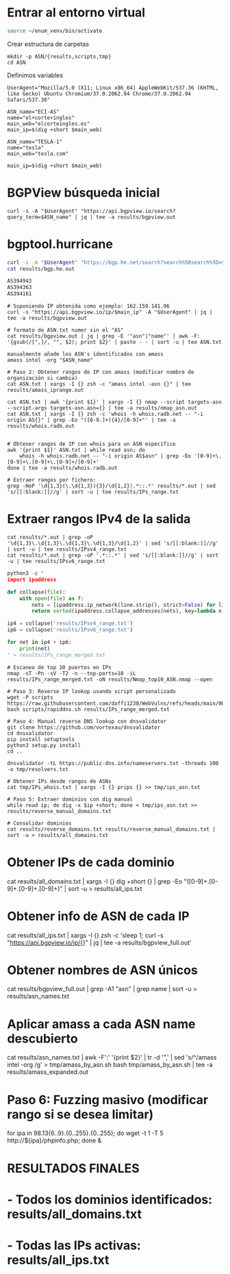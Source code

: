 # Entrar al entorno virtual
```bash
source ~/enum_venv/bin/activate
```

Crear estructura de carpetas
```
mkdir -p ASN/{results,scripts,tmp}
cd ASN
```
Definimos variables
```
UserAgent="Mozilla/5.0 (X11; Linux x86_64) AppleWebKit/537.36 (KHTML, like Gecko) Ubuntu Chromium/37.0.2062.94 Chrome/37.0.2062.94 Safari/537.36"

ASN_name="ECI-AS"
name="el+corte+ingles"
main_web="elcorteingles.es"
main_ip=$(dig +short $main_web)

ASN_name="TESLA-1"
name="tesla"
main_web="tesla.com"

main_ip=$(dig +short $main_web)
```


# BGPView búsqueda inicial
```
curl -s -A "$UserAgent" "https://api.bgpview.io/search?query_term=$ASN_name" | jq | tee -a results/bgpview.out
```

# bgptool.hurricane
```bash
curl -s -A "$UserAgent" "https://bgp.he.net/search?search%5Bsearch%5D=$name&commit=Search" |html2text | tee results/bgp.he.out
cat results/bgp.he.out

AS394943
AS394363
AS394161
```
```
# Suponiendo IP obtenida como ejemplo: 162.159.141.96
curl -s "https://api.bgpview.io/ip/$main_ip" -A "$UserAgent" | jq | tee -a results/bgpview.out

# formato de ASN.txt numer sin el "AS"
cat results/bgpview.out | jq | grep -E '"asn"|"name"' | awk -F: '{gsub(/[",]/, "", $2); print $2}' | paste - - | sort -u | tee ASN.txt

manualmente añade los ASN's identificados con amass
amass intel -org "$ASN_name"
```

```
# Paso 2: Obtener rangos de IP con amass (modificar nombre de organización si cambia)
cat ASN.txt | xargs -I {} zsh -c "amass intel -asn {}" | tee results/amass_iprange.out

cat ASN.txt | awk '{print $1}' | xargs -I {} nmap --script targets-asn --script-args targets-asn.asn={} | tee -a results/nmap_asn.out
cat ASN.txt | xargs -I {} zsh -c 'whois -h whois.radb.net -- "-i origin AS{}" | grep -Eo "([0-9.]+){4}/[0-9]+"' | tee -a results/whois.radb.out


# Obtener rangos de IP con whois para un ASN específico
awk '{print $1}' ASN.txt | while read asn; do
    whois -h whois.radb.net -- "-i origin AS$asn" | grep -Eo '[0-9]+\.[0-9]+\.[0-9]+\.[0-9]+/[0-9]+'
done | tee -a results/whois.radb.out
```


```
# Extraer rangos por fichero:
grep -HoP '\d{1,3}(\.\d{1,3}){3}/\d{1,2}|.*::.*' results/*.out | sed 's/[[:blank:]]//g' | sort -u | tee results/IPs_range.txt
```
# Extraer rangos IPv4 de la salida
```
cat results/*.out | grep -oP '\d{1,3}\.\d{1,3}\.\d{1,3}\.\d{1,3}/\d{1,2}' | sed 's/[[:blank:]]//g' | sort -u | tee results/IPsv4_range.txt
cat results/*.out | grep -oP '.*::.*' | sed 's/[[:blank:]]//g' | sort -u | tee results/IPsv6_range.txt
```

```python
python3 -c "                    
import ipaddress

def collapse(file):
    with open(file) as f:
        nets = [ipaddress.ip_network(line.strip(), strict=False) for line in f if line.strip()]
        return sorted(ipaddress.collapse_addresses(nets), key=lambda n: int(n.network_address))

ip4 = collapse('results/IPsv4_range.txt')
ip6 = collapse('results/IPsv6_range.txt')

for net in ip4 + ip6:
    print(net)
" > results/IPs_range_merged.txt
```

```
# Escaneo de top 10 puertos en IPs
nmap -sT -Pn -sV -T2 -n --top-ports=10 -iL results/IPs_range_merged.txt -oN results/Nmap_top10_ASN.nmap --open
```


```
# Paso 3: Reverse IP lookup usando script personalizado
wget -P scripts https://raw.githubusercontent.com/daffi1238/WebVulns/refs/heads/main/00_Recon/scripts/rapiddns.sh
bash scripts/rapiddns.sh results/IPs_range_merged.txt
```

```
# Paso 4: Manual reverse DNS lookup con dnsvalidator
git clone https://github.com/vortexau/dnsvalidator
cd dnsvalidator
pip install setuptools
python3 setup.py install
cd ..

dnsvalidator -tL https://public-dns.info/nameservers.txt -threads 100 -o tmp/resolvers.txt
```

```
# Obtener IPs desde rangos de ASNs
cat tmp/IPs_whois.txt | xargs -I {} prips {} >> tmp/ips_asn.txt
```

```
# Paso 5: Extraer dominios con dig manual
while read ip; do dig -x $ip +short; done < tmp/ips_asn.txt >> results/reverse_manual_domains.txt
```

```
# Consolidar dominios
cat results/reverse_domains.txt results/reverse_manual_domains.txt | sort -u > results/all_domains.txt
```
# Obtener IPs de cada dominio
cat results/all_domains.txt | xargs -I {} dig +short {} | grep -Eo "([0-9]+\.[0-9]+\.[0-9]+\.[0-9]+)" | sort -u > results/all_ips.txt

# Obtener info de ASN de cada IP
cat results/all_ips.txt | xargs -I {} zsh -c 'sleep 1; curl -s "https://api.bgpview.io/ip/{}" | jq | tee -a results/bgpview_full.out'

# Obtener nombres de ASN únicos
cat results/bgpview_full.out | grep -A1 "asn" | grep name | sort -u > results/asn_names.txt

# Aplicar amass a cada ASN name descubierto
cat results/asn_names.txt | awk -F':' '{print $2}' | tr -d '",' | sed 's/^/amass intel -org /g' > tmp/amass_by_asn.sh
bash tmp/amass_by_asn.sh | tee -a results/amass_expanded.out

# Paso 6: Fuzzing masivo (modificar rango si se desea limitar)
for ipa in 98.13{6..9}.{0..255}.{0..255}; do
    wget -t 1 -T 5 http://${ipa}/phpinfo.php;
done &

# RESULTADOS FINALES
# - Todos los dominios identificados: results/all_domains.txt
# - Todas las IPs activas: results/all_ips.txt
